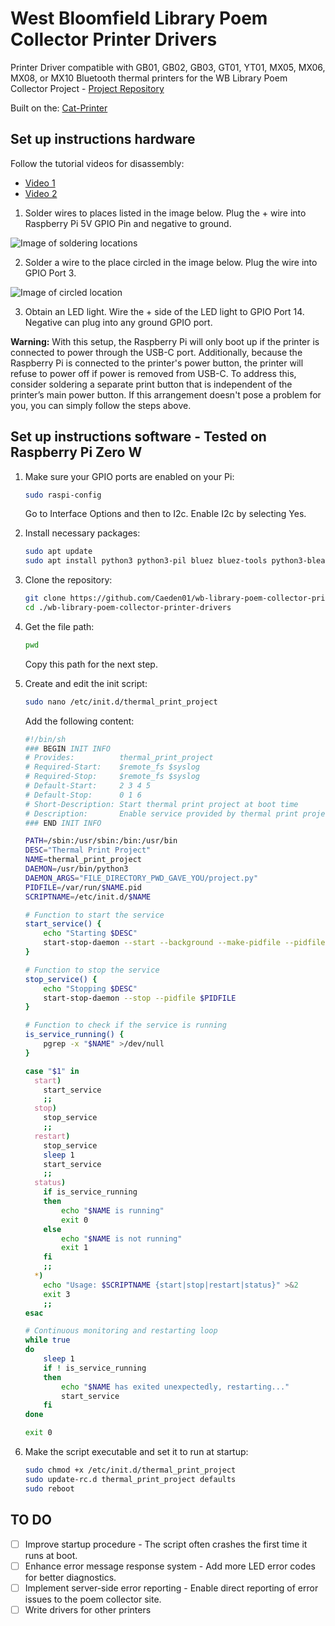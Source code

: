 # West Bloomfield Library Poem Collector Printer Drivers

Printer Driver compatible with GB01, GB02, GB03, GT01, YT01, MX05, MX06, MX08, or MX10 Bluetooth thermal printers for the WB Library Poem Collector Project - [Project Repository](https://github.com/Caeden01/West-Bloomfield-Library-Poem-Collector)

Built on the: [Cat-Printer](https://github.com/NaitLee/Cat-Printer)

## Set up instructions hardware

Follow the tutorial videos for disassembly:
- [Video 1](https://www.youtube.com/watch?v=bvEZYjWYKA4)
- [Video 2](https://www.youtube.com/watch?v=4dRGZEcAp38)

1. Solder wires to places listed in the image below. Plug the + wire into Raspberry Pi 5V GPIO Pin and negative to ground.

![Image of soldering locations](https://github.com/user-attachments/assets/2ffd0a9f-59f3-4566-b947-0ddc70f2dc63)

2. Solder a wire to the place circled in the image below. Plug the wire into GPIO Port 3.

![Image of circled location](https://github.com/user-attachments/assets/ffb7413e-ea23-4426-9c5f-7e48e029d45a)

3. Obtain an LED light. Wire the + side of the LED light to GPIO Port 14. Negative can plug into any ground GPIO port.

**Warning:** With this setup, the Raspberry Pi will only boot up if the printer is connected to power through the USB-C port. Additionally, because the Raspberry Pi is connected to the printer's power button, the printer will refuse to power off if power is removed from USB-C. To address this, consider soldering a separate print button that is independent of the printer’s main power button. If this arrangement doesn't pose a problem for you, you can simply follow the steps above.

## Set up instructions software - Tested on Raspberry Pi Zero W

1. Make sure your GPIO ports are enabled on your Pi:
    ```bash
    sudo raspi-config
    ```
   Go to Interface Options and then to I2c. Enable I2c by selecting Yes.

2. Install necessary packages:
    ```bash
    sudo apt update
    sudo apt install python3 python3-pil bluez bluez-tools python3-bleak python3-gpiozero python3-requests
    ```

3. Clone the repository:
    ```bash
    git clone https://github.com/Caeden01/wb-library-poem-collector-printer-drivers
    cd ./wb-library-poem-collector-printer-drivers
    ```
4. Get the file path:
    ```bash
    pwd
    ```
    Copy this path for the next step.
   
6. Create and edit the init script:
    ```bash
    sudo nano /etc/init.d/thermal_print_project
    ```
   Add the following content:

    ```bash
    #!/bin/sh
    ### BEGIN INIT INFO
    # Provides:          thermal_print_project
    # Required-Start:    $remote_fs $syslog
    # Required-Stop:     $remote_fs $syslog
    # Default-Start:     2 3 4 5
    # Default-Stop:      0 1 6
    # Short-Description: Start thermal print project at boot time
    # Description:       Enable service provided by thermal print project.
    ### END INIT INFO

    PATH=/sbin:/usr/sbin:/bin:/usr/bin
    DESC="Thermal Print Project"
    NAME=thermal_print_project
    DAEMON=/usr/bin/python3
    DAEMON_ARGS="FILE_DIRECTORY_PWD_GAVE_YOU/project.py"
    PIDFILE=/var/run/$NAME.pid
    SCRIPTNAME=/etc/init.d/$NAME

    # Function to start the service
    start_service() {
        echo "Starting $DESC"
        start-stop-daemon --start --background --make-pidfile --pidfile $PIDFILE --exec $DAEMON -- $DAEMON_ARGS
    }

    # Function to stop the service
    stop_service() {
        echo "Stopping $DESC"
        start-stop-daemon --stop --pidfile $PIDFILE
    }

    # Function to check if the service is running
    is_service_running() {
        pgrep -x "$NAME" >/dev/null
    }

    case "$1" in
      start)
        start_service
        ;;
      stop)
        stop_service
        ;;
      restart)
        stop_service
        sleep 1
        start_service
        ;;
      status)
        if is_service_running
        then
            echo "$NAME is running"
            exit 0
        else
            echo "$NAME is not running"
            exit 1
        fi
        ;;
      *)
        echo "Usage: $SCRIPTNAME {start|stop|restart|status}" >&2
        exit 3
        ;;
    esac

    # Continuous monitoring and restarting loop
    while true
    do
        sleep 1
        if ! is_service_running
        then
            echo "$NAME has exited unexpectedly, restarting..."
            start_service
        fi
    done

    exit 0
    ```

7. Make the script executable and set it to run at startup:
    ```bash
    sudo chmod +x /etc/init.d/thermal_print_project
    sudo update-rc.d thermal_print_project defaults
    sudo reboot
    ```

## TO DO

- [ ] Improve startup procedure - The script often crashes the first time it runs at boot.
- [ ] Enhance error message response system - Add more LED error codes for better diagnostics.
- [ ] Implement server-side error reporting - Enable direct reporting of error issues to the poem collector site.
- [ ] Write drivers for other printers
